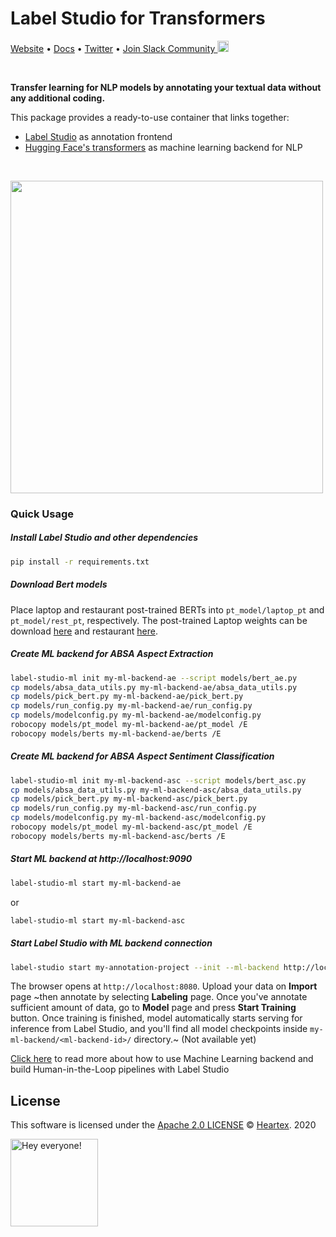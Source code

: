 # Label Studio for Transformers

[Website](https://labelstud.io/) • [Docs](https://labelstud.io/guide) • [Twitter](https://twitter.com/heartexlabs) • [Join Slack Community <img src="https://go.heartex.net/docs/images/slack-mini.png" width="18px"/>](https://docs.google.com/forms/d/e/1FAIpQLSdLHZx5EeT1J350JPwnY2xLanfmvplJi6VZk65C2R4XSsRBHg/viewform?usp=sf_link)

<br/>

**Transfer learning for NLP models by annotating your textual data without any additional coding.**

This package provides a ready-to-use container that links together:

- [Label Studio](https://github.com/heartexlabs/label-studio) as annotation frontend
- [Hugging Face's transformers](https://github.com/huggingface/transformers) as machine learning backend for NLP

<br/>

[<img src="https://raw.githubusercontent.com/heartexlabs/label-studio-transformers/master/images/codeless.png" height="500">](https://github.com/heartexlabs/label-studio-transformers)

### Quick Usage

##### Install Label Studio and other dependencies

```bash
pip install -r requirements.txt
```
##### Download Bert models
Place laptop and restaurant post-trained BERTs into ```pt_model/laptop_pt``` and ```pt_model/rest_pt```, respectively. The post-trained Laptop weights can be download [here](https://drive.google.com/file/d/1io-_zVW3sE6AbKgHZND4Snwh-wi32L4K/view?usp=sharing) and restaurant [here](https://drive.google.com/file/d/1TYk7zOoVEO8Isa6iP0cNtdDFAUlpnTyz/view?usp=sharing).

##### Create ML backend for ABSA Aspect Extraction
```bash
label-studio-ml init my-ml-backend-ae --script models/bert_ae.py
cp models/absa_data_utils.py my-ml-backend-ae/absa_data_utils.py
cp models/pick_bert.py my-ml-backend-ae/pick_bert.py
cp models/run_config.py my-ml-backend-ae/run_config.py
cp models/modelconfig.py my-ml-backend-ae/modelconfig.py
robocopy models/pt_model my-ml-backend-ae/pt_model /E
robocopy models/berts my-ml-backend-ae/berts /E
```

##### Create ML backend for ABSA Aspect Sentiment Classification
```bash
label-studio-ml init my-ml-backend-asc --script models/bert_asc.py
cp models/absa_data_utils.py my-ml-backend-asc/absa_data_utils.py
cp models/pick_bert.py my-ml-backend-asc/pick_bert.py
cp models/run_config.py my-ml-backend-asc/run_config.py
cp models/modelconfig.py my-ml-backend-asc/modelconfig.py
robocopy models/pt_model my-ml-backend-asc/pt_model /E
robocopy models/berts my-ml-backend-asc/berts /E
```

##### Start ML backend at http://localhost:9090
```bash
label-studio-ml start my-ml-backend-ae
```
or
```bash
label-studio-ml start my-ml-backend-asc
```

##### Start Label Studio with ML backend connection
```bash
label-studio start my-annotation-project --init --ml-backend http://localhost:9090
```

The browser opens at `http://localhost:8080`. Upload your data on **Import** page ~then annotate by selecting **Labeling** page.
Once you've annotate sufficient amount of data, go to **Model** page and press **Start Training** button. Once training is finished, model automatically starts serving for inference from Label Studio, and you'll find all model checkpoints inside `my-ml-backend/<ml-backend-id>/` directory.~
(Not available yet)


[Click here](https://labelstud.io/guide/ml.html) to read more about how to use Machine Learning backend and build Human-in-the-Loop pipelines with Label Studio

## License

This software is licensed under the [Apache 2.0 LICENSE](/LICENSE) © [Heartex](https://www.heartex.ai/). 2020

<img src="https://github.com/heartexlabs/label-studio/blob/master/images/opossum_looking.png?raw=true" title="Hey everyone!" height="140" width="140" />
